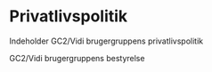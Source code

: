 # Privatlivspolitik
Indeholder GC2/Vidi brugergruppens privatlivspolitik

GC2/Vidi brugergruppens bestyrelse
